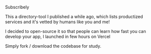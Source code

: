 Subscribely

This a directory-tool I published a while ago, which lists productized services and it's vetted by humans like you and me! 

I decided to open-source it so that people can learn how fast you can develop your app, I launched in few hours on Vercel

Simply fork / download the codebase for study.


